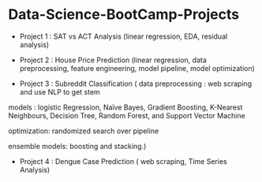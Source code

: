 # Data-Science-BootCamp-Projects

* Project 1 : SAT vs ACT Analysis
(linear regression, EDA, residual analysis)

* Project 2 : House Price Prediction
(linear regression, data preprocessing, feature engineering, model pipeline, model optimization)

* Project 3 : Subreddit Classification
( data preprocessing : web scraping and use NLP to get stem

models : logistic Regression, Naïve Bayes, Gradient Boosting, K-Nearest Neighbours, Decision Tree, Random Forest, and Support Vector Machine

optimization: randomized search over pipeline

ensemble models: boosting and stacking.)

* Project 4 : Dengue Case Prediction 
( web scraping, Time Series Analysis)
